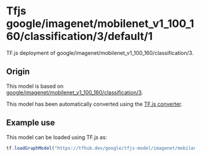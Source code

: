 # Tfjs google/imagenet/mobilenet_v1_100_160/classification/3/default/1
TF.js deployment of google/imagenet/mobilenet_v1_100_160/classification/3.

<!-- parent-model: google/imagenet/mobilenet_v1_100_160/classification/3 -->

## Origin

This model is based on [google/imagenet/mobilenet_v1_100_160/classification/3](https://tfhub.dev/google/imagenet/mobilenet_v1_100_160/classification/3).

This model has been automatically converted using the [TF.js converter](https://github.com/tensorflow/tfjs/tree/master/tfjs-converter).

## Example use
This model can be loaded using TF.js as:

```javascript
tf.loadGraphModel("https://tfhub.dev/google/tfjs-model/imagenet/mobilenet_v1_100_160/classification/3/default/1", { fromTFHub: true })
```
